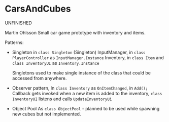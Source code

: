 # CarsAndCubes

UNFINISHED

Martin Ohlsson
Small car game prototype with inventory and items.

Patterns:
- Singleton in `class Singleton` (Singleton<T>)
  InputManager, in `class PlayerController` as `InputManager.Instance`
  Inventory, in `class Item` and `class InventoryUI` as `Inventory.Instance`
  
  Singletons used to make single instance of the class that could be accessed from anywhere.
    
- Observer pattern, 
  In `class Inventory` as `OnItemChanged`, in `Add();`
  Callback gets invoked when a new item is added to the inventory, `class InventoryUI` listens and calls `UpdateInventoryUi`
  
- Object Pool
  As `class ObjectPool` - planned to be used while spawning new cubes but not implemented.
